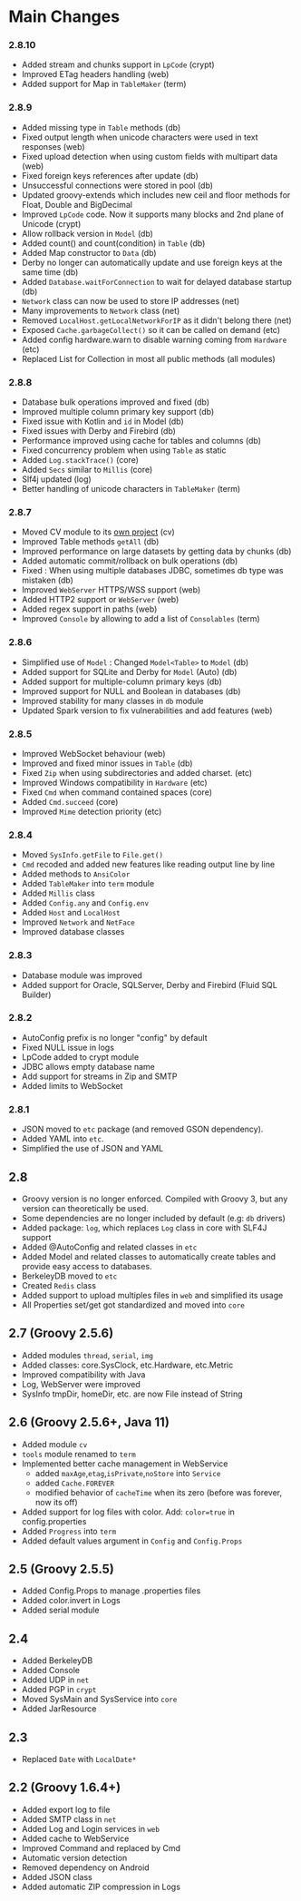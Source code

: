 # Main Changes

### 2.8.10
* Added stream and chunks support in `LpCode` (crypt)
* Improved ETag headers handling (web)
* Added support for Map in `TableMaker` (term)

### 2.8.9
* Added missing type in `Table` methods (db)
* Fixed output length when unicode characters were used in text responses (web)
* Fixed upload detection when using custom fields with multipart data (web)
* Fixed foreign keys references after update (db)
* Unsuccessful connections were stored in pool (db)
* Updated groovy-extends which includes new ceil and floor methods for Float, Double and BigDecimal
* Improved `LpCode` code. Now it supports many blocks and 2nd plane of Unicode (crypt)
* Allow rollback version in `Model` (db)
* Added count() and count(condition) in `Table` (db)
* Added Map constructor to `Data` (db)
* Derby no longer can automatically update and use foreign keys at the same time (db)
* Added `Database.waitForConnection` to wait for delayed database startup (db)
* `Network` class can now be used to store IP addresses (net)
* Many improvements to `Network` class (net)
* Removed `LocalHost.getLocalNetworkForIP` as it didn't belong there (net)
* Exposed `Cache.garbageCollect()` so it can be called on demand (etc)
* Added config hardware.warn to disable warning coming from `Hardware` (etc)
* Replaced List for Collection in most all public methods (all modules)

### 2.8.8
* Database bulk operations improved and fixed (db)
* Improved multiple column primary key support (db)
* Fixed issue with Kotlin and `id` in Model (db)
* Fixed issues with Derby and Firebird (db)
* Performance improved using cache for tables and columns (db)
* Fixed concurrency problem when using `Table` as static
* Added `Log.stackTrace()` (core)
* Added `Secs` similar to `Millis` (core)
* Slf4j updated (log)
* Better handling of unicode characters in `TableMaker` (term)

### 2.8.7
* Moved CV module to its [own project](https://gitlab.com/intellisrc/icv) (cv)
* Improved Table methods `getAll` (db)
* Improved performance on large datasets by getting data by chunks (db)
* Added automatic commit/rollback on bulk operations (db)
* Fixed : When using multiple databases JDBC, sometimes db type was mistaken (db)
* Improved `WebServer` HTTPS/WSS support (web)
* Added HTTP2 support or `WebServer` (web)
* Added regex support in paths (web)
* Improved `Console` by allowing to add a list of `Consolables` (term)

### 2.8.6
* Simplified use of `Model` : Changed `Model<Table>` to `Model` (db)
* Added support for SQLite and Derby for `Model` (Auto) (db)
* Added support for multiple-column primary keys (db)
* Improved support for NULL and Boolean in databases (db)
* Improved stability for many classes in `db` module
* Updated Spark version to fix vulnerabilities and add features (web)

### 2.8.5
* Improved WebSocket behaviour (web)
* Improved and fixed minor issues in `Table` (db)
* Fixed `Zip` when using subdirectories and added charset.  (etc)
* Improved Windows compatibility in `Hardware` (etc)
* Fixed `Cmd` when command contained spaces (core)
* Added `Cmd.succeed` (core)
* Improved `Mime` detection priority (etc)

### 2.8.4
* Moved `SysInfo.getFile` to `File.get()`
* `Cmd` recoded and added new features like reading output line by line
* Added methods to `AnsiColor`
* Added `TableMaker` into `term` module
* Added `Millis` class
* Added `Config.any` and `Config.env`
* Added `Host` and `LocalHost`
* Improved `Network` and `NetFace`
* Improved database classes

### 2.8.3
* Database module was improved
* Added support for Oracle, SQLServer, Derby and Firebird (Fluid SQL Builder)

### 2.8.2
* AutoConfig prefix is no longer "config" by default
* Fixed NULL issue in logs
* LpCode added to crypt module
* JDBC allows empty database name
* Add support for streams in Zip and SMTP
* Added limits to WebSocket

### 2.8.1
* JSON moved to `etc` package (and removed GSON dependency).
* Added YAML into `etc`.
* Simplified the use of JSON and YAML

## 2.8
* Groovy version is no longer enforced. Compiled with Groovy 3, but any version can theoretically be used.
* Some dependencies are no longer included by default (e.g: `db` drivers)
* Added package: `log`, which replaces `Log` class in core with SLF4J support
* Added @AutoConfig and related classes in `etc`
* Added Model and related classes to automatically create tables and provide easy access to databases.
* BerkeleyDB moved to `etc`
* Created `Redis` class
* Added support to upload multiples files in `web` and simplified its usage
* All Properties set/get got standardized and moved into `core`

## 2.7 (Groovy 2.5.6)

* Added modules `thread`, `serial`, `img`
* Added classes: core.SysClock, etc.Hardware, etc.Metric
* Improved compatibility with Java
* Log, WebServer were improved
* SysInfo tmpDir, homeDir, etc. are now File instead of String

## 2.6 (Groovy 2.5.6+, Java 11)

* Added module `cv`
* `tools` module renamed to `term`
* Implemented better cache management in WebService
    - added `maxAge`,`etag`,`isPrivate`,`noStore` into `Service`
    - added `Cache.FOREVER`
    - modified behavior of `cacheTime` when its zero (before was forever, now its off)
* Added support for log files with color. Add: `color=true` in config.properties
* Added `Progress` into `term`
* Added default values argument in `Config` and `Config.Props`

## 2.5 (Groovy 2.5.5)

* Added Config.Props to manage .properties files
* Added color.invert in Logs
* Added serial module

## 2.4
* Added BerkeleyDB
* Added Console
* Added UDP in `net`
* Added PGP in `crypt`
* Moved SysMain and SysService into `core`
* Added JarResource

## 2.3
* Replaced `Date` with `LocalDate*`

## 2.2 (Groovy 1.6.4+)

* Added export log to file
* Added SMTP class in `net`
* Added Log and Login services in `web`
* Added cache to WebService
* Improved Command and replaced by Cmd
* Automatic version detection
* Removed dependency on Android
* Added JSON class
* Added automatic ZIP compression in Logs